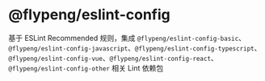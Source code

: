 # @flypeng/eslint-config

基于 ESLint Recommended 规则，集成 `@flypeng/eslint-config-basic`、`@flypeng/eslint-config-javascript`、`@flypeng/eslint-config-typescript`、`@flypeng/eslint-config-vue`、`@flypeng/eslint-config-react`、`@flypeng/eslint-config-other` 相关 Lint 依赖包
